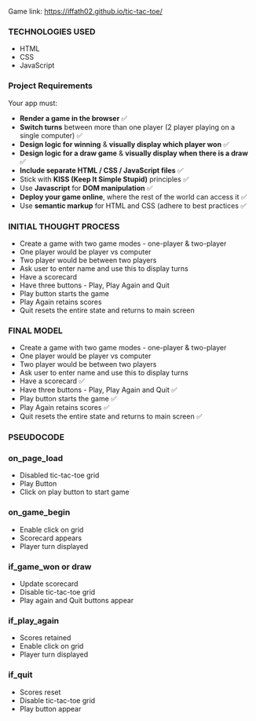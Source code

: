 Game link: https://iffath02.github.io/tic-tac-toe/

### TECHNOLOGIES USED
- HTML
- CSS
- JavaScript

### Project Requirements

Your app must:

* **Render a game in the browser** :white_check_mark:
* **Switch turns** between more than one player (2 player playing on a single computer) :white_check_mark:
* **Design logic for winning** & **visually display which player won** :white_check_mark:
* **Design logic for a draw game** & **visually display when there is a draw** :white_check_mark:
* **Include separate HTML / CSS / JavaScript files** :white_check_mark:
* Stick with **KISS (Keep It Simple Stupid)** principles :white_check_mark:
* Use **Javascript** for **DOM manipulation** :white_check_mark:
* **Deploy your game online**, where the rest of the world can access it :white_check_mark:
* Use **semantic markup** for HTML and CSS (adhere to best practices :white_check_mark:


### INITIAL THOUGHT PROCESS
- Create a game with two game modes - one-player & two-player
- One player would be player vs computer
- Two player would be between two players
- Ask user to enter name and use this to display turns
- Have a scorecard
- Have three buttons - Play, Play Again and Quit
- Play button starts the game
- Play Again retains scores
- Quit resets the entire state and returns to main screen

### FINAL MODEL
- Create a game with two game modes - one-player & two-player 
- One player would be player vs computer
- Two player would be between two players
- Ask user to enter name and use this to display turns 
- Have a scorecard :white_check_mark:
- Have three buttons - Play, Play Again and Quit :white_check_mark:
- Play button starts the game :white_check_mark:
- Play Again retains scores :white_check_mark:
- Quit resets the entire state and returns to main screen :white_check_mark:

### PSEUDOCODE

### on_page_load
- Disabled tic-tac-toe grid
- Play Button
- Click on play button to start game

### on_game_begin
- Enable click on grid
- Scorecard appears
- Player turn displayed

### if_game_won or draw
- Update scorecard
- Disable tic-tac-toe grid
- Play again and Quit buttons appear

### if_play_again
- Scores retained
- Enable click on grid
- Player turn displayed

### if_quit
- Scores reset
- Disable tic-tac-toe grid
- Play button appear 